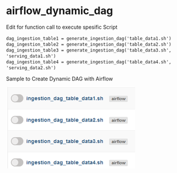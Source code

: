 # airflow_dynamic_dag
Edit for function call to execute spesific Script
```
dag_ingestion_table1 = generate_ingestion_dag('table_data1.sh')
dag_ingestion_table2 = generate_ingestion_dag('table_data2.sh')
dag_ingestion_table3 = generate_ingestion_dag('table_data3.sh', 'serving_data1.sh')
dag_ingestion_table4 = generate_ingestion_dag('table_data4.sh', 'serving_data2.sh')
```

Sample to Create Dynamic DAG with Airflow

![Preview](https://raw.githubusercontent.com/muhk01/airflow_dynamic_dag/main/img/dynamic_dag.PNG)
